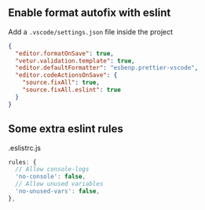 ## Enable format autofix with eslint

Add a `.vscode/settings.json` file inside the project

```json
{
  "editor.formatOnSave": true,
  "vetur.validation.template": true,
  "editor.defaultFormatter": "esbenp.prettier-vscode",
  "editor.codeActionsOnSave": {
    "source.fixAll": true,
    "source.fixAll.eslint": true
  }
}
```

## Some extra eslint rules
.eslistrc.js
```js
rules: {
  // Allow console-logs  
  'no-console': false,
  // Allow unused variables
  'no-unused-vars': false,
},
```
